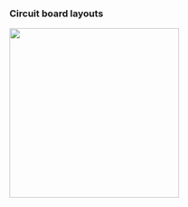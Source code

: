 ### Circuit board layouts

<p align="left">
  <img src="https://github.com/RetroBytes32/Retroboard/blob/main/front.png"  width="300" height="300">
</p>

